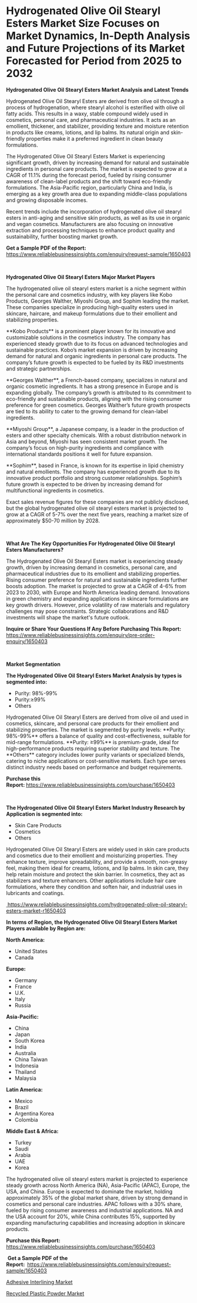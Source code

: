 <p><h1>Hydrogenated Olive Oil Stearyl Esters Market Size Focuses on Market Dynamics, In-Depth Analysis and Future Projections of its Market Forecasted for Period from 2025 to 2032</h1></p><p><strong>Hydrogenated Olive Oil Stearyl Esters Market Analysis and Latest Trends</strong></p>
<p><p>Hydrogenated Olive Oil Stearyl Esters are derived from olive oil through a process of hydrogenation, where stearyl alcohol is esterified with olive oil fatty acids. This results in a waxy, stable compound widely used in cosmetics, personal care, and pharmaceutical industries. It acts as an emollient, thickener, and stabilizer, providing texture and moisture retention in products like creams, lotions, and lip balms. Its natural origin and skin-friendly properties make it a preferred ingredient in clean beauty formulations.</p><p>The Hydrogenated Olive Oil Stearyl Esters Market is experiencing significant growth, driven by increasing demand for natural and sustainable ingredients in personal care products. The market is expected to grow at a CAGR of 11.1% during the forecast period, fueled by rising consumer awareness of clean-label products and the shift toward eco-friendly formulations. The Asia-Pacific region, particularly China and India, is emerging as a key growth area due to expanding middle-class populations and growing disposable incomes.</p><p>Recent trends include the incorporation of hydrogenated olive oil stearyl esters in anti-aging and sensitive skin products, as well as its use in organic and vegan cosmetics. Manufacturers are also focusing on innovative extraction and processing techniques to enhance product quality and sustainability, further boosting market growth.</p></p>
<p><strong>Get a Sample PDF of the Report:&nbsp;</strong> <a href="https://www.reliablebusinessinsights.com/enquiry/request-sample/1650403?utm_campaign=1837&utm_medium=2&utm_source=Github&utm_content=ia&utm_term=25012025&utm_id=hydrogenated-olive-oil-stearyl-esters">https://www.reliablebusinessinsights.com/enquiry/request-sample/1650403</a></p>
<p>&nbsp;</p>
<p><strong>Hydrogenated Olive Oil Stearyl Esters Major Market Players</strong></p>
<p><p>The hydrogenated olive oil stearyl esters market is a niche segment within the personal care and cosmetics industry, with key players like Kobo Products, Georges Walther, Miyoshi Group, and Sophim leading the market. These companies specialize in producing high-quality esters used in skincare, haircare, and makeup formulations due to their emollient and stabilizing properties.</p><p>**Kobo Products** is a prominent player known for its innovative and customizable solutions in the cosmetics industry. The company has experienced steady growth due to its focus on advanced technologies and sustainable practices. Kobo’s market expansion is driven by increasing demand for natural and organic ingredients in personal care products. The company’s future growth is expected to be fueled by its R&D investments and strategic partnerships.</p><p>**Georges Walther**, a French-based company, specializes in natural and organic cosmetic ingredients. It has a strong presence in Europe and is expanding globally. The company’s growth is attributed to its commitment to eco-friendly and sustainable products, aligning with the rising consumer preference for green cosmetics. Georges Walther’s future growth prospects are tied to its ability to cater to the growing demand for clean-label ingredients.</p><p>**Miyoshi Group**, a Japanese company, is a leader in the production of esters and other specialty chemicals. With a robust distribution network in Asia and beyond, Miyoshi has seen consistent market growth. The company’s focus on high-purity ingredients and compliance with international standards positions it well for future expansion.</p><p>**Sophim**, based in France, is known for its expertise in lipid chemistry and natural emollients. The company has experienced growth due to its innovative product portfolio and strong customer relationships. Sophim’s future growth is expected to be driven by increasing demand for multifunctional ingredients in cosmetics.</p><p>Exact sales revenue figures for these companies are not publicly disclosed, but the global hydrogenated olive oil stearyl esters market is projected to grow at a CAGR of 5-7% over the next five years, reaching a market size of approximately $50-70 million by 2028.</p></p>
<p>&nbsp;</p>
<p><strong>What Are The Key Opportunities For Hydrogenated Olive Oil Stearyl Esters Manufacturers?</strong></p>
<p><p>The Hydrogenated Olive Oil Stearyl Esters market is experiencing steady growth, driven by increasing demand in cosmetics, personal care, and pharmaceutical industries due to its emollient and stabilizing properties. Rising consumer preference for natural and sustainable ingredients further boosts adoption. The market is projected to grow at a CAGR of 4-6% from 2023 to 2030, with Europe and North America leading demand. Innovations in green chemistry and expanding applications in skincare formulations are key growth drivers. However, price volatility of raw materials and regulatory challenges may pose constraints. Strategic collaborations and R&D investments will shape the market's future outlook.</p></p>
<p><strong>Inquire or Share Your Questions If Any Before Purchasing This Report:</strong> <a href="https://www.reliablebusinessinsights.com/enquiry/pre-order-enquiry/1650403?utm_campaign=1837&utm_medium=2&utm_source=Github&utm_content=ia&utm_term=25012025&utm_id=hydrogenated-olive-oil-stearyl-esters">https://www.reliablebusinessinsights.com/enquiry/pre-order-enquiry/1650403</a></p>
<p>&nbsp;</p>
<p><strong>Market Segmentation</strong></p>
<p><strong>The Hydrogenated Olive Oil Stearyl Esters Market Analysis by types is segmented into:</strong></p>
<p><ul><li>Purity: 98%-99%</li><li>Purity:≥99%</li><li>Others</li></ul></p>
<p><p>Hydrogenated Olive Oil Stearyl Esters are derived from olive oil and used in cosmetics, skincare, and personal care products for their emollient and stabilizing properties. The market is segmented by purity levels: **Purity: 98%-99%** offers a balance of quality and cost-effectiveness, suitable for mid-range formulations. **Purity: ≥99%** is premium-grade, ideal for high-performance products requiring superior stability and texture. The **Others** category includes lower purity variants or specialized blends, catering to niche applications or cost-sensitive markets. Each type serves distinct industry needs based on performance and budget requirements.</p></p>
<p><strong>Purchase this Report:&nbsp;</strong><a href="https://www.reliablebusinessinsights.com/purchase/1650403?utm_campaign=1837&utm_medium=2&utm_source=Github&utm_content=ia&utm_term=25012025&utm_id=hydrogenated-olive-oil-stearyl-esters">https://www.reliablebusinessinsights.com/purchase/1650403</a></p>
<p>&nbsp;</p>
<p><strong>The Hydrogenated Olive Oil Stearyl Esters Market Industry Research by Application is segmented into:</strong></p>
<p><ul><li>Skin Care Products</li><li>Cosmetics</li><li>Others</li></ul></p>
<p><p>Hydrogenated Olive Oil Stearyl Esters are widely used in skin care products and cosmetics due to their emollient and moisturizing properties. They enhance texture, improve spreadability, and provide a smooth, non-greasy feel, making them ideal for creams, lotions, and lip balms. In skin care, they help retain moisture and protect the skin barrier. In cosmetics, they act as stabilizers and texture enhancers. Other applications include hair care formulations, where they condition and soften hair, and industrial uses in lubricants and coatings.</p></p>
<p><a href="https://www.reliablebusinessinsights.com/hydrogenated-olive-oil-stearyl-esters-market-r1650403?utm_campaign=1837&utm_medium=2&utm_source=Github&utm_content=ia&utm_term=25012025&utm_id=hydrogenated-olive-oil-stearyl-esters">&nbsp;https://www.reliablebusinessinsights.com/hydrogenated-olive-oil-stearyl-esters-market-r1650403</a></p>
<p><strong>In terms of Region, the Hydrogenated Olive Oil Stearyl Esters Market Players available by Region are:</strong></p>
<p>
    <p> <strong> North America: </strong>
        <ul>
            <li>United States</li>
            <li>Canada</li>
        </ul>
        </p> 
    <p> <strong> Europe: </strong>
        <ul>
            <li>Germany</li>
            <li>France</li>
            <li>U.K.</li>
            <li>Italy</li>
            <li>Russia</li>
        </ul>
        </p> 
    <p> <strong> Asia-Pacific: </strong>
        <ul>
            <li>China</li>
            <li>Japan</li>
            <li>South Korea</li>
            <li>India</li>
            <li>Australia</li>
            <li>China Taiwan</li>
            <li>Indonesia</li>
            <li>Thailand</li>
            <li>Malaysia</li>
        </ul>
        </p> 
    <p> <strong> Latin America: </strong>
        <ul>
            <li>Mexico</li>
            <li>Brazil</li>
            <li>Argentina Korea</li>
            <li>Colombia</li>
        </ul>
        </p> 
    <p> <strong> Middle East & Africa: </strong>
        <ul>
            <li>Turkey</li>
            <li>Saudi</li>
            <li>Arabia</li>
            <li>UAE</li>
            <li>Korea</li>
        </ul>
    </p>
    </p>
<p><p>The hydrogenated olive oil stearyl esters market is projected to experience steady growth across North America (NA), Asia-Pacific (APAC), Europe, the USA, and China. Europe is expected to dominate the market, holding approximately 35% of the global market share, driven by strong demand in cosmetics and personal care industries. APAC follows with a 30% share, fueled by rising consumer awareness and industrial applications. NA and the USA account for 20%, while China contributes 15%, supported by expanding manufacturing capabilities and increasing adoption in skincare products.</p></p>
<p><strong>Purchase this Report: </strong><a href="https://www.reliablebusinessinsights.com/purchase/1650403?utm_campaign=1837&utm_medium=2&utm_source=Github&utm_content=ia&utm_term=25012025&utm_id=hydrogenated-olive-oil-stearyl-esters">https://www.reliablebusinessinsights.com/purchase/1650403</a></p>
<p>&nbsp;<strong>Get a Sample PDF of the Report:&nbsp;&nbsp;</strong><a href="https://www.reliablebusinessinsights.com/enquiry/request-sample/1650403?utm_campaign=1837&utm_medium=2&utm_source=Github&utm_content=ia&utm_term=25012025&utm_id=hydrogenated-olive-oil-stearyl-esters">https://www.reliablebusinessinsights.com/enquiry/request-sample/1650403</a></p>
<p><strong></strong></p>
<p><p><a href="https://github.com/mharielmesa/Market-Research-Report-List-5/blob/main/adhesive-interlining-market.md?utm_campaign=1837&utm_medium=2&utm_source=Github&utm_content=ia&utm_term=25012025&utm_id=hydrogenated-olive-oil-stearyl-esters">Adhesive Interlining Market</a></p><p><a href="https://github.com/chkrselia/Market-Research-Report-List-1/blob/main/recycled-plastic-powder-market.md?utm_campaign=1837&utm_medium=2&utm_source=Github&utm_content=ia&utm_term=25012025&utm_id=hydrogenated-olive-oil-stearyl-esters">Recycled Plastic Powder Market</a></p></p>